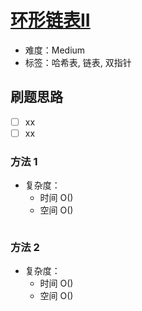 # [环形链表II](https://leetcode-cn.com/problems/linked-list-cycle-ii/)

- 难度：Medium
- 标签：哈希表, 链表, 双指针

## 刷题思路

- [ ] xx
- [ ] xx

### 方法 1

- 复杂度：
    - 时间 O()
    - 空间 O()

``` js

```

### 方法 2

- 复杂度：
    - 时间 O()
    - 空间 O()

``` js

```
